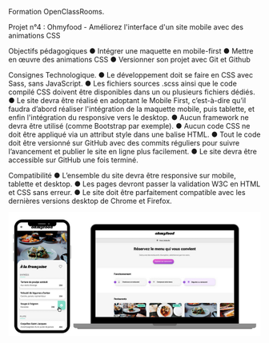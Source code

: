 Formation OpenClassRooms.

Projet n°4 : Ohmyfood - Améliorez l'interface d'un site mobile avec des animations CSS


Objectifs pédagogiques
● Intégrer une maquette en mobile-first
● Mettre en œuvre des animations CSS
● Versionner son projet avec Git et Github




Consignes Technologique.
● Le développement doit se faire en CSS avec Sass, sans JavaScript.
● Les fichiers sources .scss ainsi que le code compilé CSS doivent être disponibles dans
un ou plusieurs fichiers dédiés.
● Le site devra être réalisé en adoptant le Mobile First, c’est-à-dire qu’il faudra
d’abord réaliser l'intégration de la maquette mobile, puis tablette, et enfin
l'intégration du responsive vers le desktop.
● Aucun framework ne devra être utilisé (comme Bootstrap par exemple).
● Aucun code CSS ne doit être appliqué via un attribut style dans une balise HTML.
● Tout le code doit être versionné sur GitHub avec des commits réguliers pour suivre
l’avancement et publier le site en ligne plus facilement.
● Le site devra être accessible sur GitHub une fois terminé.



Compatibilité
● L’ensemble du site devra être responsive sur mobile, tablette et desktop.
● Les pages devront passer la validation W3C en HTML et CSS sans erreur.
● Le site doit être parfaitement compatible avec les dernières versions desktop de
Chrome et Firefox.


![alt text](image.png)